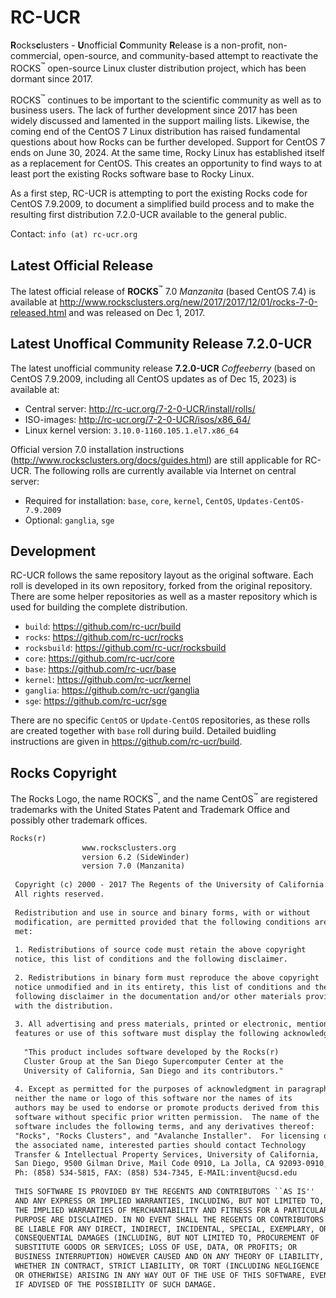 # RC-UCR

**R**ocks**c**lusters - **U**nofficial **C**ommunity **R**elease is a non-profit, non-commercial, open-source, and community-based attempt to reactivate the ROCKS<sup>:tm:</sup> open-source Linux cluster distribution project, which has been dormant since 2017.

ROCKS<sup>:tm:</sup> continues to be important to the scientific community as well as to business users. The lack of further development since 2017 has been widely discussed and lamented in the support mailing lists. Likewise, the coming end of the CentOS 7 Linux distribution has raised fundamental questions about how Rocks can be further developed. Support for CentOS 7 ends on June 30, 2024. At the same time, Rocky Linux has established itself as a replacement for CentOS. This creates an opportunity to find ways to at least port the existing Rocks software base to Rocky Linux.

As a first step, RC-UCR is attempting to port the existing Rocks code for CentOS 7.9.2009, to document a simplified build process and to make the resulting first distribution 7.2.0-UCR available to the general public.

Contact: `info (at) rc-ucr.org `

## Latest Official Release

The latest official release of **ROCKS**<sup>:tm:</sup> 7.0 *Manzanita* (based CentOS 7.4) is available at http://www.rocksclusters.org/new/2017/2017/12/01/rocks-7-0-released.html and was released on Dec 1, 2017.

## Latest Unoffical Community Release 7.2.0-UCR

The latest unofficial community release **7.2.0-UCR** *Coffeeberry* (based on CentOS 7.9.2009, including all CentOS updates as of Dec 15, 2023) is available at:

- Central server: http://rc-ucr.org/7-2-0-UCR/install/rolls/
- ISO-images: http://rc-ucr.org/7-2-0-UCR/isos/x86_64/
- Linux kernel version: `3.10.0-1160.105.1.el7.x86_64 `

Official version 7.0 installation instructions (http://www.rocksclusters.org/docs/guides.html) are still applicable for RC-UCR. The following rolls are currently available via Internet on central server:

- Required for installation: `base`, `core`, `kernel`, `CentOS`, `Updates-CentOS-7.9.2009`
- Optional: `ganglia`, `sge`

## Development

RC-UCR follows the same repository layout as the original software. Each roll is developed in its own repository, forked from the original repository. There are some helper repositories as well as a master repository which is used for building the complete distribution.

- `build`: https://github.com/rc-ucr/build
- `rocks`: https://github.com/rc-ucr/rocks
- `rocksbuild`: https://github.com/rc-ucr/rocksbuild
- `core`: https://github.com/rc-ucr/core
- `base`: https://github.com/rc-ucr/base
- `kernel`: https://github.com/rc-ucr/kernel
- `ganglia`: https://github.com/rc-ucr/ganglia
- `sge`: https://github.com/rc-ucr/sge

There are no specific `CentOS` or `Update-CentOS` repositories, as these rolls are created together with `base` roll during build. Detailed buidling instructions are given in https://github.com/rc-ucr/build.

## Rocks Copyright

The Rocks Logo, the name ROCKS<sup>:tm:</sup>, and the name CentOS<sup>:tm:</sup> are registered trademarks with the United States Patent and Trademark Office and possibly other trademark offices.

```txt
Rocks(r)
                www.rocksclusters.org
                version 6.2 (SideWinder)
                version 7.0 (Manzanita)
 
 Copyright (c) 2000 - 2017 The Regents of the University of California.
 All rights reserved.
 
 Redistribution and use in source and binary forms, with or without
 modification, are permitted provided that the following conditions are
 met:
 
 1. Redistributions of source code must retain the above copyright
 notice, this list of conditions and the following disclaimer.
 
 2. Redistributions in binary form must reproduce the above copyright
 notice unmodified and in its entirety, this list of conditions and the
 following disclaimer in the documentation and/or other materials provided 
 with the distribution.
 
 3. All advertising and press materials, printed or electronic, mentioning
 features or use of this software must display the following acknowledgement: 
 
   "This product includes software developed by the Rocks(r)
   Cluster Group at the San Diego Supercomputer Center at the
   University of California, San Diego and its contributors."
 
 4. Except as permitted for the purposes of acknowledgment in paragraph 3,
 neither the name or logo of this software nor the names of its
 authors may be used to endorse or promote products derived from this
 software without specific prior written permission.  The name of the
 software includes the following terms, and any derivatives thereof:
 "Rocks", "Rocks Clusters", and "Avalanche Installer".  For licensing of 
 the associated name, interested parties should contact Technology 
 Transfer & Intellectual Property Services, University of California, 
 San Diego, 9500 Gilman Drive, Mail Code 0910, La Jolla, CA 92093-0910, 
 Ph: (858) 534-5815, FAX: (858) 534-7345, E-MAIL:invent@ucsd.edu
 
 THIS SOFTWARE IS PROVIDED BY THE REGENTS AND CONTRIBUTORS ``AS IS''
 AND ANY EXPRESS OR IMPLIED WARRANTIES, INCLUDING, BUT NOT LIMITED TO,
 THE IMPLIED WARRANTIES OF MERCHANTABILITY AND FITNESS FOR A PARTICULAR
 PURPOSE ARE DISCLAIMED. IN NO EVENT SHALL THE REGENTS OR CONTRIBUTORS
 BE LIABLE FOR ANY DIRECT, INDIRECT, INCIDENTAL, SPECIAL, EXEMPLARY, OR
 CONSEQUENTIAL DAMAGES (INCLUDING, BUT NOT LIMITED TO, PROCUREMENT OF
 SUBSTITUTE GOODS OR SERVICES; LOSS OF USE, DATA, OR PROFITS; OR
 BUSINESS INTERRUPTION) HOWEVER CAUSED AND ON ANY THEORY OF LIABILITY,
 WHETHER IN CONTRACT, STRICT LIABILITY, OR TORT (INCLUDING NEGLIGENCE
 OR OTHERWISE) ARISING IN ANY WAY OUT OF THE USE OF THIS SOFTWARE, EVEN
 IF ADVISED OF THE POSSIBILITY OF SUCH DAMAGE.
```

